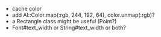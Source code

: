* cache color
* add Al::Color.map(:rgb, 244, 192, 64), color.unmap(:rgb)?
* a Rectangle class might be useful (Point?)
* Font#text_width or String#text_width or both?
